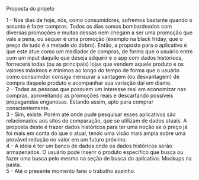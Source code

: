 Proposta do projeto

1 - Nos dias de hoje, nós, como consumidores, sofremos bastante quando o assunto é fazer compras. Todos os dias somos bombardeados com diversas promoções e muitas dessas nem chegam a ser uma promoção que vale a pena, ou sequer é uma promoção (exemplo na black friday, que o preço de tudo é a metade do dobro). Então, a proposta para o aplicativo é que este atue como um mediador de compras, de forma que o usuário entre com um input daquilo que deseja adquirir e o app com dados históricos, fornecerá todas (ou as principais) lojas que vendem aquele produto e os valores máximos e mínimos ao longo do tempo de forma que o usuário como consumidor consiga mensurar a vantagem (ou desvantagem) de compra daquele produto e acompanhar sua variação daí em diante.  
2 - Todas as pessoas que possuem um interesse real em economizar nas compras, aproveitando as promoções reais e descartando possíveis propagandas enganosas. Estando assim, apto para comprar conscientemente.  
3 - Sim, existe. Porém até onde pude pesquisar esses aplicativos são relacionados aos sites de comparação, que se utilizam de dados atuais. A proposta deste é trazer dados históricos para ter uma noção se o preço já foi mais em conta do que o atual, tendo uma visão mais ampla sobre uma provável redução no valor em um futuro próximo.  
4 - A ideia é ter um banco de dados onde os dados históricos serão armazenados. O usuário pode inserir o produto específico que busca ou fazer uma busca pelo mesmo na seção de busca do aplicativo. Mockups na pasta.  
5 - Até o presente momento farei o trabalho sozinho.
